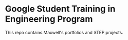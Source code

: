 # Google Student Training in Engineering Program

This repo contains Maxwell's portfolios and STEP projects.